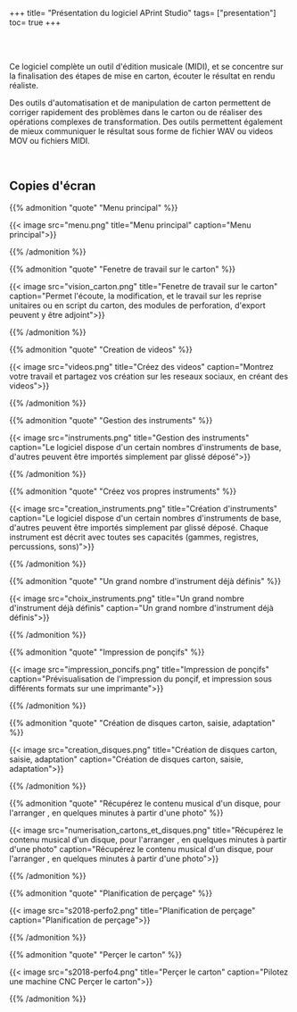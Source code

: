 +++
title= "Présentation du logiciel APrint Studio"
tags= ["presentation"]
toc= true
+++

<br/>
<br/>

Ce logiciel complète un outil d'édition musicale (MIDI), et se concentre sur la finalisation des étapes de mise en carton, écouter le résultat en rendu réaliste. 

Des outils d'automatisation et de manipulation de carton permettent de corriger rapidement des problèmes dans le carton ou de réaliser des opérations complexes de transformation. Des outils permettent également de mieux communiquer le résultat sous forme de fichier WAV ou videos MOV ou fichiers MIDI.

<br/>

## Copies d'écran


{{% admonition "quote" "Menu principal" %}}

{{< image src="menu.png" title="Menu principal" caption="Menu principal">}}

{{% /admonition %}}


{{% admonition "quote" "Fenetre de travail sur le carton" %}}

{{< image src="vision_carton.png" title="Fenetre de travail sur le carton" caption="Permet l'écoute, la modification, et le travail sur les reprise unitaires ou en script du carton, des modules de perforation, d'export peuvent y être adjoint">}}

{{% /admonition %}}


{{% admonition "quote" "Creation de videos" %}}

{{< image src="videos.png" title="Créez des videos" caption="Montrez votre travail et partagez vos création sur les reseaux sociaux, en créant des videos">}}

{{% /admonition %}}



{{% admonition "quote" "Gestion des instruments" %}}

{{< image src="instruments.png" title="Gestion des instruments" caption="Le logiciel dispose d'un certain nombres d'instruments de base, d'autres peuvent être importés simplement par glissé déposé">}}

{{% /admonition %}}



{{% admonition "quote" "Créez vos propres instruments" %}}

{{< image src="creation_instruments.png" title="Création d'instruments" caption="Le logiciel dispose d'un certain nombres d'instruments de base, d'autres peuvent être importés simplement par glissé déposé. Chaque instrument est décrit avec toutes ses capacités (gammes, registres, percussions, sons)">}}

{{% /admonition %}}


    


{{% admonition "quote" "Un grand nombre d'instrument déjà définis" %}}

{{< image src="choix_instruments.png" title="Un grand nombre d'instrument déjà définis" caption="Un grand nombre d'instrument déjà définis">}}

{{% /admonition %}}




{{% admonition "quote" "Impression de ponçifs" %}}

{{< image src="impression_poncifs.png" title="Impression de ponçifs" caption="Prévisualisation de l'impression du ponçif, et impression sous différents formats sur une imprimante">}}

{{% /admonition %}}



{{% admonition "quote" "Création de disques carton, saisie, adaptation" %}}

{{< image src="creation_disques.png" title="Création de disques carton, saisie, adaptation" caption="Création de disques carton, saisie, adaptation">}}

{{% /admonition %}}



{{% admonition "quote" "Récupérez le contenu musical d'un disque, pour l'arranger , en quelques minutes à partir d'une photo" %}}

{{< image src="numerisation_cartons_et_disques.png" title="Récupérez le contenu musical d'un disque, pour l'arranger , en quelques minutes à partir d'une photo" caption="Récupérez le contenu musical d'un disque, pour l'arranger , en quelques minutes à partir d'une photo">}}

{{% /admonition %}}


{{% admonition "quote" "Planification de perçage" %}}

{{< image src="s2018-perfo2.png" title="Planification de perçage" caption="Planification de perçage">}}

{{% /admonition %}}


{{% admonition "quote" "Perçer le carton" %}}

{{< image src="s2018-perfo4.png" title="Perçer le carton" caption="Pilotez une machine CNC Perçer le carton">}}

{{% /admonition %}}



